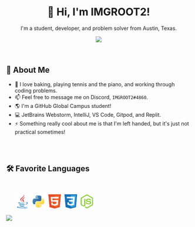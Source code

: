 <!--Are you looking at my README code? Hmm...-->
<div align="center">
  <h1>👋 Hi, I'm IMGROOT2!</h1>
  <p>I'm a student, developer, and problem solver from Austin, Texas.<p>
  <img src="https://github-readme-stats-git-masterrstaa-rickstaa.vercel.app/api?username=IMGROOT2&hide=stars&count_private=true&show_icons=true&theme=algolia">
</div>
<br>
<h2>🙌 About Me</h2>
<ul>
<li> 👀 I love baking, playing tennis and the piano, and working through coding problems. </li>
<li> 📫 Feel free to message me on Discord, <code>IMGROOT2#4860</code>. </li>
<li> 🌎 I'm a GitHub Global Campus student! </li>
<li> 💻 JetBrains Webstorm, IntelliJ, VS Code, Gitpod, and Replit. </li>
<li> ⚡ Something really cool about me is that I'm left handed, but it's just not practical sometimes! </li>
</ul>

<br>
<br>
<h2>🛠️ Favorite Languages</h2>
<br>
<ul> <!--- I know this isn't a list but I need to align these icons lol --->
<img src="https://github.com/devicons/devicon/blob/master/icons/java/java-original.svg" height=40>
<img src="https://github.com/devicons/devicon/blob/master/icons/python/python-original.svg" height=40> 
<img src="https://github.com/devicons/devicon/blob/master/icons/html5/html5-original.svg" height=40> 
<img src="https://github.com/devicons/devicon/blob/master/icons/css3/css3-original.svg" height=40> 
<img src="https://github.com/devicons/devicon/blob/master/icons/nodejs/nodejs-original.svg" height=40> 
</ul>
<img src="https://hit.yhype.me/github/profile?user_id=116324098">
